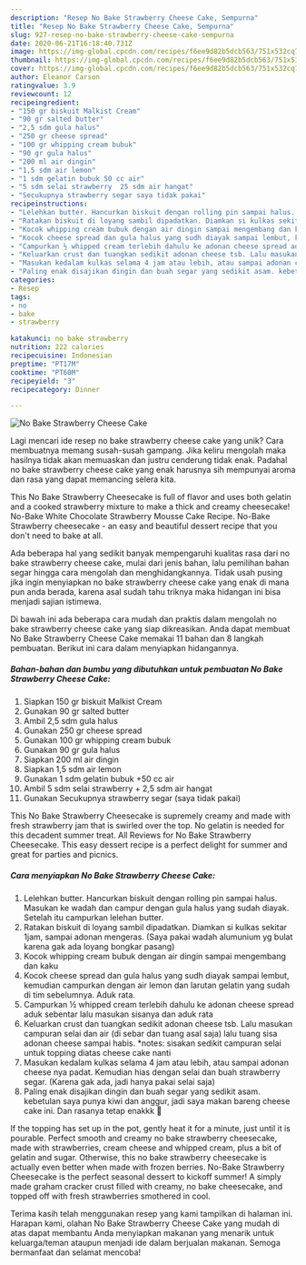 ```yaml
---
description: "Resep No Bake Strawberry Cheese Cake, Sempurna"
title: "Resep No Bake Strawberry Cheese Cake, Sempurna"
slug: 927-resep-no-bake-strawberry-cheese-cake-sempurna
date: 2020-06-21T16:18:40.731Z
image: https://img-global.cpcdn.com/recipes/f6ee9d82b5dcb563/751x532cq70/no-bake-strawberry-cheese-cake-foto-resep-utama.jpg
thumbnail: https://img-global.cpcdn.com/recipes/f6ee9d82b5dcb563/751x532cq70/no-bake-strawberry-cheese-cake-foto-resep-utama.jpg
cover: https://img-global.cpcdn.com/recipes/f6ee9d82b5dcb563/751x532cq70/no-bake-strawberry-cheese-cake-foto-resep-utama.jpg
author: Eleanor Carson
ratingvalue: 3.9
reviewcount: 12
recipeingredient:
- "150 gr biskuit Malkist Cream"
- "90 gr salted butter"
- "2,5 sdm gula halus"
- "250 gr cheese spread"
- "100 gr whipping cream bubuk"
- "90 gr gula halus"
- "200 ml air dingin"
- "1,5 sdm air lemon"
- "1 sdm gelatin bubuk 50 cc air"
- "5 sdm selai strawberry  25 sdm air hangat"
- "Secukupnya strawberry segar saya tidak pakai"
recipeinstructions:
- "Lelehkan butter. Hancurkan biskuit dengan rolling pin sampai halus. Masukan ke wadah dan campur dengan gula halus yang sudah diayak. Setelah itu campurkan lelehan butter."
- "Ratakan biskuit di loyang sambil dipadatkan. Diamkan si kulkas sekitar 1jam, sampai adonan mengeras. (Saya pakai wadah alumunium yg bulat karena gak ada loyang bongkar pasang)"
- "Kocok whipping cream bubuk dengan air dingin sampai mengembang dan kaku"
- "Kocok cheese spread dan gula halus yang sudh diayak sampai lembut, kemudian campurkan dengan air lemon dan larutan gelatin yang sudah di tim sebelumnya. Aduk rata."
- "Campurkan ½ whipped cream terlebih dahulu ke adonan cheese spread aduk sebentar lalu masukan sisanya dan aduk rata"
- "Keluarkan crust dan tuangkan sedikit adonan cheese tsb. Lalu masukan campuran selai dan air (di sebar dan tuang asal saja) lalu tuang sisa adonan cheese sampai habis. *notes: sisakan sedikit campuran selai untuk topping diatas cheese cake nanti"
- "Masukan kedalam kulkas selama 4 jam atau lebih, atau sampai adonan cheese nya padat. Kemudian hias dengan selai dan buah strawberry segar. (Karena gak ada, jadi hanya pakai selai saja)"
- "Paling enak disajikan dingin dan buah segar yang sedikit asam. kebetulan saya punya kiwi dan anggur, jadi saya makan bareng cheese cake ini. Dan rasanya tetap enakkk 🤭"
categories:
- Resep
tags:
- no
- bake
- strawberry

katakunci: no bake strawberry 
nutrition: 222 calories
recipecuisine: Indonesian
preptime: "PT17M"
cooktime: "PT60M"
recipeyield: "3"
recipecategory: Dinner

---
```



![No Bake Strawberry Cheese Cake](https://img-global.cpcdn.com/recipes/f6ee9d82b5dcb563/751x532cq70/no-bake-strawberry-cheese-cake-foto-resep-utama.jpg)

Lagi mencari ide resep no bake strawberry cheese cake yang unik? Cara membuatnya memang susah-susah gampang. Jika keliru mengolah maka hasilnya tidak akan memuaskan dan justru cenderung tidak enak. Padahal no bake strawberry cheese cake yang enak harusnya sih mempunyai aroma dan rasa yang dapat memancing selera kita.

This No Bake Strawberry Cheesecake is full of flavor and uses both gelatin and a cooked strawberry mixture to make a thick and creamy cheesecake! No-Bake White Chocolate Strawberry Mousse Cake Recipe. No-Bake Strawberry cheesecake - an easy and beautiful dessert recipe that you don&#39;t need to bake at all.

Ada beberapa hal yang sedikit banyak mempengaruhi kualitas rasa dari no bake strawberry cheese cake, mulai dari jenis bahan, lalu pemilihan bahan segar hingga cara mengolah dan menghidangkannya. Tidak usah pusing jika ingin menyiapkan no bake strawberry cheese cake yang enak di mana pun anda berada, karena asal sudah tahu triknya maka hidangan ini bisa menjadi sajian istimewa.


Di bawah ini ada beberapa cara mudah dan praktis dalam mengolah no bake strawberry cheese cake yang siap dikreasikan. Anda dapat membuat No Bake Strawberry Cheese Cake memakai 11 bahan dan 8 langkah pembuatan. Berikut ini cara dalam menyiapkan hidangannya.

<!--inarticleads1-->

##### Bahan-bahan dan bumbu yang dibutuhkan untuk pembuatan No Bake Strawberry Cheese Cake:

1. Siapkan 150 gr biskuit Malkist Cream
1. Gunakan 90 gr salted butter
1. Ambil 2,5 sdm gula halus
1. Gunakan 250 gr cheese spread
1. Gunakan 100 gr whipping cream bubuk
1. Gunakan 90 gr gula halus
1. Siapkan 200 ml air dingin
1. Siapkan 1,5 sdm air lemon
1. Gunakan 1 sdm gelatin bubuk +50 cc air
1. Ambil 5 sdm selai strawberry + 2,5 sdm air hangat
1. Gunakan Secukupnya strawberry segar (saya tidak pakai)


This No Bake Strawberry Cheesecake is supremely creamy and made with fresh strawberry jam that is swirled over the top. No gelatin is needed for this decadent summer treat. All Reviews for No Bake Strawberry Cheesecake. This easy dessert recipe is a perfect delight for summer and great for parties and picnics. 

<!--inarticleads2-->

##### Cara menyiapkan No Bake Strawberry Cheese Cake:

1. Lelehkan butter. Hancurkan biskuit dengan rolling pin sampai halus. Masukan ke wadah dan campur dengan gula halus yang sudah diayak. Setelah itu campurkan lelehan butter.
1. Ratakan biskuit di loyang sambil dipadatkan. Diamkan si kulkas sekitar 1jam, sampai adonan mengeras. (Saya pakai wadah alumunium yg bulat karena gak ada loyang bongkar pasang)
1. Kocok whipping cream bubuk dengan air dingin sampai mengembang dan kaku
1. Kocok cheese spread dan gula halus yang sudh diayak sampai lembut, kemudian campurkan dengan air lemon dan larutan gelatin yang sudah di tim sebelumnya. Aduk rata.
1. Campurkan ½ whipped cream terlebih dahulu ke adonan cheese spread aduk sebentar lalu masukan sisanya dan aduk rata
1. Keluarkan crust dan tuangkan sedikit adonan cheese tsb. Lalu masukan campuran selai dan air (di sebar dan tuang asal saja) lalu tuang sisa adonan cheese sampai habis. *notes: sisakan sedikit campuran selai untuk topping diatas cheese cake nanti
1. Masukan kedalam kulkas selama 4 jam atau lebih, atau sampai adonan cheese nya padat. Kemudian hias dengan selai dan buah strawberry segar. (Karena gak ada, jadi hanya pakai selai saja)
1. Paling enak disajikan dingin dan buah segar yang sedikit asam. kebetulan saya punya kiwi dan anggur, jadi saya makan bareng cheese cake ini. Dan rasanya tetap enakkk 🤭


If the topping has set up in the pot, gently heat it for a minute, just until it is pourable. Perfect smooth and creamy no bake strawberry cheesecake, made with strawberries, cream cheese and whipped cream, plus a bit of gelatin and sugar. Otherwise, this no bake strawberry cheesecake is actually even better when made with frozen berries. No-Bake Strawberry Cheesecake is the perfect seasonal dessert to kickoff summer! A simply made graham cracker crust filled with creamy, no bake cheesecake, and topped off with fresh strawberries smothered in cool. 

Terima kasih telah menggunakan resep yang kami tampilkan di halaman ini. Harapan kami, olahan No Bake Strawberry Cheese Cake yang mudah di atas dapat membantu Anda menyiapkan makanan yang menarik untuk keluarga/teman ataupun menjadi ide dalam berjualan makanan. Semoga bermanfaat dan selamat mencoba!
